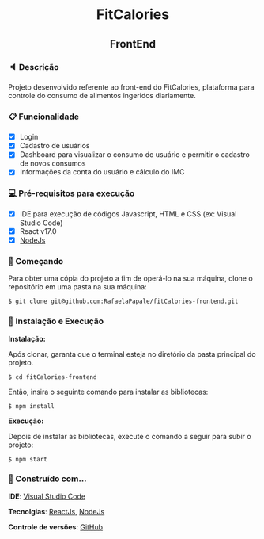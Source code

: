 <h1 align="center">FitCalories</h1>
<h2 align="center">FrontEnd</h2>

### :speaker: Descrição
  Projeto desenvolvido referente ao front-end do FitCalories, plataforma para controle do consumo de alimentos ingeridos diariamente.
</p>

### :clipboard: Funcionalidade
- [x] Login
- [x] Cadastro de usuários
- [x] Dashboard para visualizar o consumo do usuário e permitir o cadastro de novos consumos
- [x] Informações da conta do usuário e cálculo do IMC

### :computer: Pré-requisitos para execução
- [x] IDE para execução de códigos Javascript, HTML e CSS (ex: Visual Studio Code)
- [x] React v17.0
- [x] [NodeJs](https://nodejs.org/en/)
### :rocket: Começando
<p>Para obter uma cópia do projeto a fim de operá-lo na sua máquina, clone o repositório em uma pasta na sua máquina:</p>

```
$ git clone git@github.com:RafaelaPapale/fitCalories-frontend.git
```
### :wrench: Instalação e Execução

**Instalação:**
<p>Após clonar, garanta que o terminal esteja no diretório da pasta principal do projeto.</p>

```
$ cd fitCalories-frontend
```

<p>Então, insira o seguinte comando para instalar as bibliotecas:</p>

```
$ npm install
```

**Execução:**
<p>Depois de instalar as bibliotecas, execute o comando a seguir para subir o projeto:</p>

```
$ npm start
```
### :hammer: Construído com...

**IDE**: [Visual Studio Code](https://code.visualstudio.com/)

**Tecnolgias**: [ReactJs](https://pt-br.reactjs.org/), [NodeJs](https://nodejs.org/en/)

**Controle de versões**: [GitHub](https://github.com/)